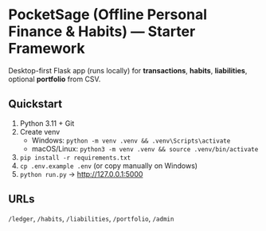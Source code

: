 # PocketSage (Offline Personal Finance & Habits) — Starter Framework
Desktop-first Flask app (runs locally) for **transactions**, **habits**, **liabilities**, optional **portfolio** from CSV.

## Quickstart
1) Python 3.11 + Git
2) Create venv
   - Windows: `python -m venv .venv && .venv\Scripts\activate`
   - macOS/Linux: `python3 -m venv .venv && source .venv/bin/activate`
3) `pip install -r requirements.txt`
4) `cp .env.example .env` (or copy manually on Windows)
5) `python run.py` → http://127.0.0.1:5000

## URLs
`/ledger`, `/habits`, `/liabilities`, `/portfolio`, `/admin`
